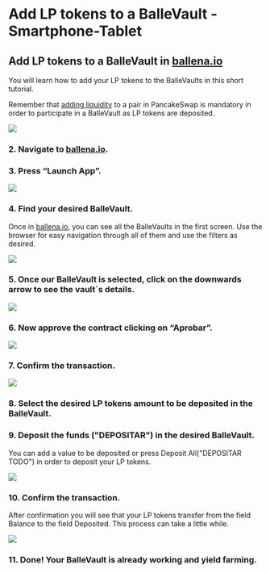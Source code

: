 # Add LP tokens to a BalleVault - Smartphone-Tablet

## Add LP tokens to a BalleVault in [ballena.io](https://ballena.io/)

You will learn how to add your LP tokens to the BalleVaults in this short tutorial.

Remember that [adding liquidity](add-liquidity-to-a-lp-smartphone-tablet.md) to a pair in PancakeSwap is mandatory in order to participate in a BalleVault as LP tokens are deposited.



![](../../../.gitbook/assets/screenshot_20210223-181850%20%282%29%20%282%29%20%282%29%20%282%29%20%282%29%20%282%29%20%282%29%20%282%29%20%282%29%20%281%29.jpg)





### 2. Navigate to [ballena.io](https://ballena.io).

### 

### 3. Press “Launch App”.



![](../../../.gitbook/assets/screenshot_20210223-181850%20%282%29%20%282%29%20%282%29%20%282%29%20%282%29%20%282%29%20%282%29%20%282%29%20%282%29.jpg)

### 

### 4. Find your desired BalleVault.

Once in [ballena.io](https://ballena.io), you can see all the BalleVaults in the first screen. Use the browser for easy navigation through all of them and use the filters as desired.



![](../../../.gitbook/assets/sin-titulo%20%281%29.png)

### 

### 5. Once our BalleVault is selected, click on the downwards arrow to see the vault´s details.



![](../../../.gitbook/assets/ballena_boveda1%20%281%29.png)

### 

### 6. Now approve the contract clicking on “Aprobar”.



![](../../../.gitbook/assets/ballena_boveda1.png)

### 

### 7. Confirm the transaction.



![](../../../.gitbook/assets/12%20%281%29.png)

### 

### 8. Select the desired LP tokens amount to be deposited in the BalleVault.

### 9. Deposit the funds \("DEPOSITAR"\) in the desired BalleVault.

You can add a value to be deposited or press Deposit All\("DEPOSITAR TODO"\) in order to deposit your LP tokens.



![](../../../.gitbook/assets/ballena_boveda_deposita%20%281%29%20%281%29%20%281%29%20%281%29%20%281%29%20%281%29%20%281%29.jpg)





### 10. Confirm the transaction.

After confirmation you will see that your LP tokens transfer from the field Balance to the field Deposited. This process can take a little while.



![](../../../.gitbook/assets/7%20%281%29%20%281%29.png)

### 

### 11. Done! Your BalleVault is already working and yield farming.







